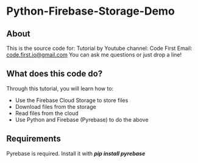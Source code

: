 # Python-Firebase-Storage-Demo

## About
This is the source code for: 
Tutorial by Youtube channel: Code First
Email: code.first.io@gmail.com
You can ask me questions or just drop a line!

## What does this code do?
Through this tutorial, you will learn how to:
* Use the Firebase Cloud Storage to store files
* Download files from the storage
* Read files from the cloud
* Use Python and Firebase (Pyrebase) to do the above

## Requirements
Pyrebase is required. Install it with ___pip install pyrebase___
